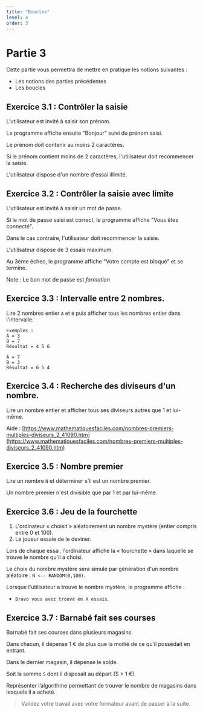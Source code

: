 ```yaml
---
title: "Boucles"
level: 4
order: 3
---
```


# Partie 3

Cette partie vous permettra de mettre en pratique les notions suivantes : 
- Les notions des parties précédentes
- Les boucles 

## Exercice 3.1 : Contrôler la saisie

L'utilisateur est invité à saisir son prénom.

Le programme affiche ensuite "Bonjour" suivi du prénom saisi.

Le prénom doit contenir au moins 2 caractères.

Si le prénom contient moins de 2 caractères, l'utilisateur doit recommencer la saisie. 

L'utilisateur dispose d'un nombre d'essai illimité.


## Exercice 3.2 : Contrôler la saisie avec limite

L'utilisateur est invité à saisir un mot de passe.

Si le mot de passe saisi est correct, le programme affiche "Vous êtes connecté".

Dans le cas contraire, l'utilisateur doit recommencer la saisie.

L'utilisateur dispose de 3 essais maximum. 

Au 3ème échec, le programme affiche "Votre compte est bloqué" et se termine.

Note : Le bon mot de passe est *formation*


## Exercice 3.3 : Intervalle entre 2 nombres.

Lire 2 nombres entier `A` et `B` puis afficher tous les nombres entier dans l'intervalle.

```
Exemples : 
A = 3
B = 7
Résultat = 4 5 6

A = 7
B = 3
Résultat = 6 5 4
```


## Exercice 3.4 : Recherche des diviseurs d'un nombre.

Lire un nombre entier et afficher tous ses diviseurs autres que 1 et lui-même.

Aide : [https://www.mathematiquesfaciles.com/nombres-premiers-multiples-diviseurs_2_41090.htm](https://www.mathematiquesfaciles.com/nombres-premiers-multiples-diviseurs_2_41090.htm)


## Exercice 3.5 : Nombre premier

Lire un nombre `N` et déterminer s’il est un nombre premier. 

Un nombre premier n'est divisible que par 1 et par lui-même.


## Exercice 3.6 : Jeu de la fourchette

1. L'ordinateur « choisit » aléatoirement un nombre mystère (entier compris entre 0 et 100). 
2. Le joueur essaie de le deviner. 

Lors de chaque essai, l'ordinateur affiche la « fourchette » dans laquelle se trouve le nombre qu'il a choisi. 

Le choix du nombre mystère sera simulé par génération d'un nombre aléatoire : `N <-- RANDOM(0,100)`.

Lorsque l'utilisateur a trouvé le nombre mystère, le programme affiche : 
 - `Bravo vous avez trouvé en X essais`.


## Exercice 3.7 : Barnabé fait ses courses

Barnabé fait ses courses dans plusieurs magasins.

Dans chacun, il dépense 1 € de plus que la moitié de ce qu’il possédait en entrant. 

Dans le dernier magasin, il dépense le solde.

Soit la somme `S` dont il disposait au départ (S > 1 €).

Représenter l’algorithme permettant de trouver le nombre de magasins dans lesquels il a acheté.


> Validez votre travail avec votre formateur avant de passer à la suite.